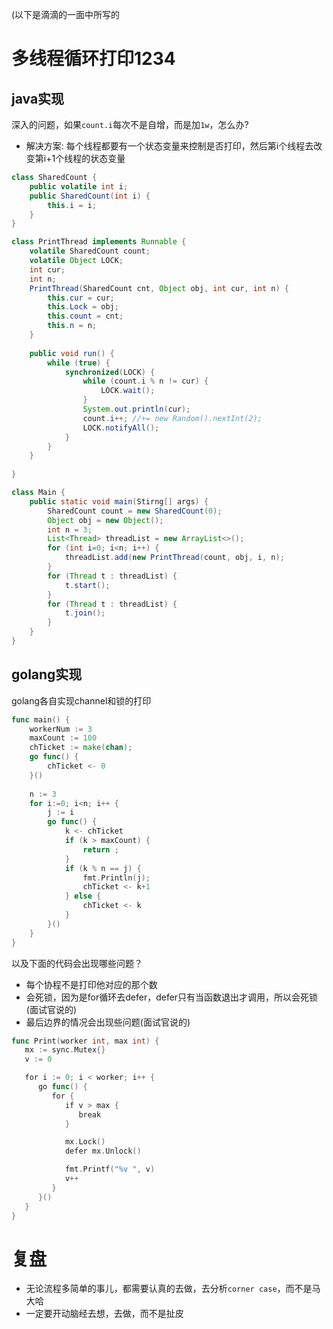 (以下是滴滴的一面中所写的

# 多线程循环打印1234

## java实现

深入的问题，如果`count.i`每次不是自增，而是加`1w`，怎么办?

- 解决方案: 每个线程都要有一个状态变量来控制是否打印，然后第i个线程去改变第i+1个线程的状态变量

```java
class SharedCount {
    public volatile int i;
    public SharedCount(int i) {
        this.i = i;
    }
}

class PrintThread implements Runnable {
    volatile SharedCount count;
    volatile Object LOCK;
    int cur;
    int n;
    PrintThread(SharedCount cnt, Object obj, int cur, int n) {
        this.cur = cur;
        this.Lock = obj;
        this.count = cnt;
        this.n = n;
    }
    
    public void run() {
        while (true) {
            synchronized(LOCK) {
                while (count.i % n != cur) {
                    LOCK.wait();
                } 
                System.out.println(cur);
                count.i++; //+= new Random().nextInt(2);
                LOCK.notifyAll();
            }
        }
    }
    
}

class Main {
    public static void main(Stirng[] args) {
        SharedCount count = new SharedCount(0);
        Object obj = new Object();
        int n = 3;
        List<Thread> threadList = new ArrayList<>();
        for (int i=0; i<n; i++) {
            threadList.add(new PrintThread(count, obj, i, n);
        }
        for (Thread t : threadList) {
            t.start();
        }
        for (Thread t : threadList) {
            t.join();
        }
    }
}
```

## golang实现

golang各自实现channel和锁的打印

```go
func main() {
    workerNum := 3
    maxCount := 100
    chTicket := make(chan);
    go func() {
        chTicket <- 0
    }()
    
    n := 3
    for i:=0; i<n; i++ {
        j := i
        go func() {
            k <- chTicket
            if (k > maxCount) {
                return ;
            }
            if (k % n == j) {
                fmt.Println(j);
                chTicket <- k+1
            } else {
                chTicket <- k
            }
        }()
    }
}
```

以及下面的代码会出现哪些问题？

- 每个协程不是打印他对应的那个数
- 会死锁，因为是for循环去defer，defer只有当函数退出才调用，所以会死锁(面试官说的)
- 最后边界的情况会出现些问题(面试官说的)

```go
func Print(worker int, max int) { 
   mx := sync.Mutex{} 
   v := 0 

   for i := 0; i < worker; i++ { 
      go func() { 
         for { 
            if v > max { 
               break 
            } 

            mx.Lock() 
            defer mx.Unlock() 

            fmt.Printf("%v ", v) 
            v++ 
         } 
      }() 
   } 
} 
```

# 复盘

- 无论流程多简单的事儿，都需要认真的去做，去分析`corner case`，而不是马大哈
- 一定要开动脑经去想，去做，而不是扯皮
